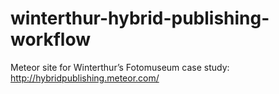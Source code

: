 # winterthur-hybrid-publishing-workflow
Meteor site for Winterthur’s Fotomuseum case study:
http://hybridpublishing.meteor.com/
